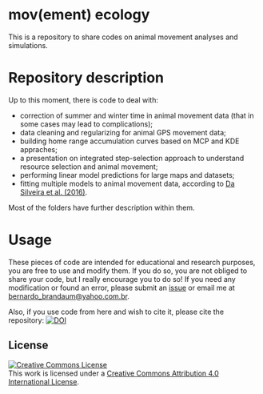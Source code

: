# mov(ement) ecology

This is a repository to share codes on animal movement analyses and simulations. 

# Repository description

Up to this moment, there is code to deal with:
- correction of summer and winter time in animal movement data (that in some cases may lead to complications);
- data cleaning and regularizing for animal GPS movement data;
- building home range accumulation curves based on MCP and KDE appraches;
- a presentation on integrated step-selection approach to understand resource selection and animal movement;
- performing linear model predictions for large maps and datasets;
- fitting multiple models to animal movement data, according to [Da Silveira et al. (2016)](http://journals.plos.org/plosone/article?id=10.1371%2Fjournal.pone.0156688).

Most of the folders have further description within them.

# Usage

These pieces of code are intended for educational and research purposes, you are free to use and modify them. If you do so, you are not obliged to share your code, but I really encourage you to do so!
If you need any modification or found an error, please submit an [issue](https://github.com/bniebuhr/movecology/issues/new) or email me at bernardo_brandaum@yahoo.com.br.

Also, if you use code from here and wish to cite it, please cite the repository: 
[![DOI](https://zenodo.org/badge/26168984.svg)](https://zenodo.org/badge/latestdoi/26168984)

## License 

<a rel="license" href="http://creativecommons.org/licenses/by/4.0/"><img alt="Creative Commons License" style="border-width:0" src="https://i.creativecommons.org/l/by/4.0/88x31.png" /></a><br />This work is licensed under a <a rel="license" href="http://creativecommons.org/licenses/by/4.0/">Creative Commons Attribution 4.0 International License</a>.
